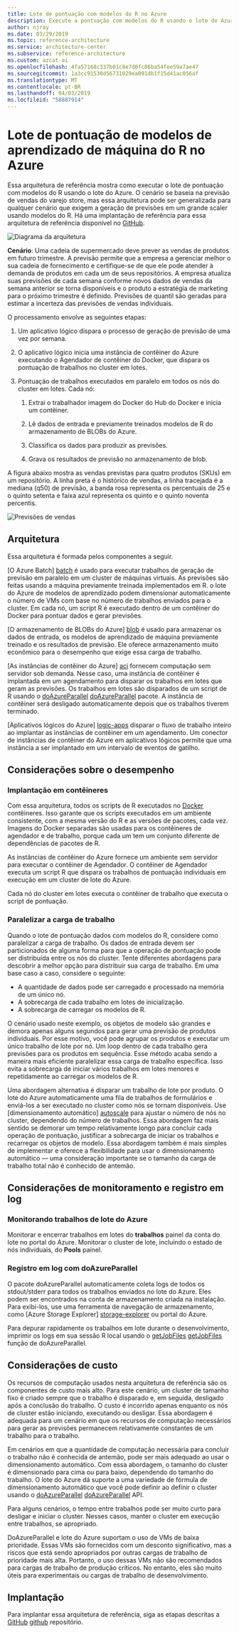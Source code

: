 ```yaml
---
title: Lote de pontuação com modelos do R no Azure
description: Execute a pontuação com modelos do R usando o lote do Azure e um conjunto de dados com base na previsão de vendas do varejo repositório em lote.
author: njray
ms.date: 03/29/2019
ms.topic: reference-architecture
ms.service: architecture-center
ms.subservice: reference-architecture
ms.custom: azcat-ai
ms.openlocfilehash: 4fa57168c337b01c8e7d0fc86ba54fee59a7ae47
ms.sourcegitcommit: 1a3cc91530d56731029ea091db1f15d41ac056af
ms.translationtype: MT
ms.contentlocale: pt-BR
ms.lasthandoff: 04/03/2019
ms.locfileid: "58887914"
---
```

# <a name="batch-scoring-of-r-machine-learning-models-on-azure"></a>Lote de pontuação de modelos de aprendizado de máquina do R no Azure

Essa arquitetura de referência mostra como executar o lote de pontuação com modelos do R usando o lote do Azure. O cenário se baseia na previsão de vendas do varejo store, mas essa arquitetura pode ser generalizada para qualquer cenário que exigem a geração de previsões em um grande scaler usando modelos do R. Há uma implantação de referência para essa arquitetura de referência disponível no [GitHub][github].

![Diagrama da arquitetura][0]

**Cenário**: Uma cadeia de supermercado deve prever as vendas de produtos em futuro trimestre. A previsão permite que a empresa a gerenciar melhor o sua cadeia de fornecimento e certifique-se de que ele pode atender à demanda de produtos em cada um de seus repositórios. A empresa atualiza suas previsões de cada semana conforme novos dados de vendas da semana anterior se torna disponíveis e o produto a estratégia de marketing para o próximo trimestre é definido. Previsões de quantil são geradas para estimar a incerteza das previsões de vendas individuais.

O processamento envolve as seguintes etapas:

1. Um aplicativo lógico dispara o processo de geração de previsão de uma vez por semana.

1. O aplicativo lógico inicia uma instância de contêiner do Azure executando o Agendador de contêiner do Docker, que dispara os pontuação de trabalhos no cluster em lotes.

1. Pontuação de trabalhos executados em paralelo em todos os nós do cluster em lotes. Cada nó:

    1. Extrai o trabalhador imagem do Docker do Hub do Docker e inicia um contêiner.

    1. Lê dados de entrada e previamente treinados modelos de R do armazenamento de BLOBs do Azure.

    1. Classifica os dados para produzir as previsões.

    1. Grava os resultados de previsão no armazenamento de blob.

A figura abaixo mostra as vendas previstas para quatro produtos (SKUs) em um repositório. A linha preta é o histórico de vendas, a linha tracejada é a mediana (q50) de previsão, a banda rosa representa os percentuais de 25 e o quinto setenta e faixa azul representa os quinto e o quinto noventa percentis.

![Previsões de vendas][1]

## <a name="architecture"></a>Arquitetura

Essa arquitetura é formada pelos componentes a seguir.

[O Azure Batch] [ batch] é usado para executar trabalhos de geração de previsão em paralelo em um cluster de máquinas virtuais. As previsões são feitas usando a máquina previamente treinada implementados em R. o lote do Azure de modelos de aprendizado podem dimensionar automaticamente o número de VMs com base no número de trabalhos enviados para o cluster. Em cada nó, um script R é executado dentro de um contêiner do Docker para pontuar dados e gerar previsões.

[O armazenamento de BLOBs do Azure] [ blob] é usado para armazenar os dados de entrada, os modelos de aprendizado de máquina previamente treinado e os resultados de previsão. Ele oferece armazenamento muito econômico para o desempenho que exige essa carga de trabalho.

[As instâncias de contêiner do Azure] [ aci] fornecem computação sem servidor sob demanda. Nesse caso, uma instância de contêiner é implantada em um agendamento para disparar os trabalhos em lotes que geram as previsões. Os trabalhos em lotes são disparados de um script de R usando o [doAzureParallel] [ doAzureParallel] pacote. A instância de contêiner será desligado automaticamente depois que os trabalhos tiverem terminado.

[Aplicativos lógicos do Azure] [ logic-apps] disparar o fluxo de trabalho inteiro ao implantar as instâncias de contêiner em um agendamento. Um conector de instâncias de contêiner do Azure em aplicativos lógicos permite que uma instância a ser implantado em um intervalo de eventos de gatilho.

## <a name="performance-considerations"></a>Considerações sobre o desempenho

### <a name="containerized-deployment"></a>Implantação em contêineres

Com essa arquitetura, todos os scripts de R executados no [Docker](https://www.docker.com/) contêineres. Isso garante que os scripts executados em um ambiente consistente, com a mesma versão do R e as versões de pacotes, cada vez. Imagens do Docker separadas são usadas para os contêineres de agendador e de trabalho, porque cada um tem um conjunto diferente de dependências de pacotes de R.

As instâncias de contêiner do Azure fornece um ambiente sem servidor para executar o contêiner de Agendador. O contêiner de Agendador executa um script R que dispara os trabalhos de pontuação individuais em execução em um cluster de lote do Azure.

Cada nó do cluster em lotes executa o contêiner de trabalho que executa o script de pontuação.

### <a name="parallelizing-the-workload"></a>Paralelizar a carga de trabalho

Quando o lote de pontuação dados com modelos do R, considere como paralelizar a carga de trabalho. Os dados de entrada devem ser particionados de alguma forma para que a operação de pontuação pode ser distribuída entre os nós do cluster. Tente diferentes abordagens para descobrir a melhor opção para distribuir sua carga de trabalho. Em uma base caso a caso, considere o seguinte:

- A quantidade de dados pode ser carregado e processado na memória de um único nó.
- A sobrecarga de cada trabalho em lotes de inicialização.
- A sobrecarga de carregar os modelos de R.

O cenário usado neste exemplo, os objetos de modelo são grandes e demora apenas alguns segundos para gerar uma previsão de produtos individuais. Por esse motivo, você pode agrupar os produtos e executar um único trabalho de lote por nó. Um loop dentro de cada trabalho gera previsões para os produtos em sequência. Esse método acaba sendo a maneira mais eficiente paralelizar essa carga de trabalho específica. Isso evita a sobrecarga de iniciar vários trabalhos em lotes menores e repetidamente ao carregar os modelos de R.

Uma abordagem alternativa é disparar um trabalho de lote por produto. O lote do Azure automaticamente uma fila de trabalhos de formulários e enviá-los a ser executado no cluster como nós se tornam disponíveis. Use [dimensionamento automático] [ autoscale] para ajustar o número de nós no cluster, dependendo do número de trabalhos. Essa abordagem faz mais sentido se demorar um tempo relativamente longo para concluir cada operação de pontuação, justificar a sobrecarga de iniciar os trabalhos e recarregar os objetos de modelo. Essa abordagem também é mais simples de implementar e oferece a flexibilidade para usar o dimensionamento automático — uma consideração importante se o tamanho da carga de trabalho total não é conhecido de antemão.

## <a name="monitoring-and-logging-considerations"></a>Considerações de monitoramento e registro em log

### <a name="monitoring-azure-batch-jobs"></a>Monitorando trabalhos de lote do Azure

Monitorar e encerrar trabalhos em lotes do **trabalhos** painel da conta do lote no portal do Azure. Monitorar o cluster de lote, incluindo o estado de nós individuais, do **Pools** painel.

### <a name="logging-with-doazureparallel"></a>Registro em log com doAzureParallel

O pacote doAzureParallel automaticamente coleta logs de todos os stdout/stderr para todos os trabalhos enviados no lote do Azure. Eles podem ser encontrados na conta de armazenamento criada na instalação. Para exibi-los, use uma ferramenta de navegação de armazenamento, como [Azure Storage Explorer] [ storage-explorer] ou portal do Azure.

Para depurar rapidamente os trabalhos em lote durante o desenvolvimento, imprimir os logs em sua sessão R local usando o [getJobFiles] [ getJobFiles] função de doAzureParallel.

## <a name="cost-considerations"></a>Considerações de custo

Os recursos de computação usados nesta arquitetura de referência são os componentes de custo mais alto. Para este cenário, um cluster de tamanho fixo é criado sempre que o trabalho é disparado e, em seguida, desligado após a conclusão do trabalho. O custo é incorrido apenas enquanto os nós de cluster estão iniciando, executando ou desligar. Essa abordagem é adequada para um cenário em que os recursos de computação necessários para gerar as previsões permanecem relativamente constantes de um trabalho para o trabalho.

Em cenários em que a quantidade de computação necessária para concluir o trabalho não é conhecida de antemão, pode ser mais adequado ao usar o dimensionamento automático. Com essa abordagem, o tamanho do cluster é dimensionado para cima ou para baixo, dependendo do tamanho do trabalho. O lote do Azure dá suporte a uma variedade de fórmula de dimensionamento automático que você pode definir ao definir o cluster usando o [doAzureParallel] [ doAzureParallel] API.

Para alguns cenários, o tempo entre trabalhos pode ser muito curto para desligar e iniciar o cluster. Nesses casos, manter o cluster em execução entre trabalhos, se apropriado.

DoAzureParallel e lote do Azure suportam o uso de VMs de baixa prioridade. Essas VMs são fornecidos com um desconto significativo, mas a riscos que está sendo apropriados por outras cargas de trabalho de prioridade mais alta. Portanto, o uso dessas VMs não são recomendados para cargas de trabalho de produção críticos. No entanto, eles são muito úteis para experimentais ou cargas de trabalho de desenvolvimento.

## <a name="deployment"></a>Implantação

Para implantar essa arquitetura de referência, siga as etapas descritas a [GitHub] [ github] repositório.


[0]: ./_images/batch-scoring-r-models.png
[1]: ./_images/sales-forecasts.png
[aci]: /azure/container-instances/container-instances-overview
[autoscale]: /azure/batch/batch-automatic-scaling
[batch]: /azure/batch/batch-technical-overview
[blob]: /azure/storage/blobs/storage-blobs-introduction
[doAzureParallel]: https://github.com/Azure/doAzureParallel/blob/master/docs/32-autoscale.md
[getJobFiles]: /azure/machine-learning/service/how-to-train-ml-models
[github]: https://github.com/Azure/RBatchScoring
[logic-apps]: /azure/logic-apps/logic-apps-overview
[storage-explorer]: /azure/vs-azure-tools-storage-manage-with-storage-explorer?tabs=windows